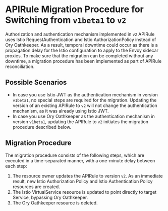 # APIRule Migration Procedure for Switching from `v1beta1` to `v2`

Authorization and authentication mechanism implemented in `v2` APIRule uses Istio RequestAuthentication and Istio AuthorizationPolicy instead of Ory Oathkeeper. 
As a result, temporal downtime could occur as there is a propagation delay for the Istio configuration to apply to the Envoy sidecar proxies.
To make sure that the migration can be completed without any downtime, a migration procedure has been implemented as part of APIRule reconciliation.

## Possible Scenarios

- In case you use Istio JWT as the authentication mechanism in version `v1beta1`, no special steps are required for the migration. Updating the version of an existing APIRule to `v2` will not change the authentication mechanism, as it was already using Istio JWT.
- In case you use Ory Oathkeeper as the authentication mechanism in version `v1beta1`, updating the APIRule to `v2` initiates the migration procedure described below.

## Migration Procedure

The migration procedure consists of the following steps, which are executed in a time-separated manner, with a one-minute delay between each step:
1. The resource owner updates the APIRule to version `v2`. As an immediate result, new Istio Authorization Policy and Istio Authentication Policy resources are created.
2. The Istio VirtualService resource is updated to point directly to target Service, bypassing Ory Oathkeeper.
3. The Ory Oathkeeper resource is deleted.
